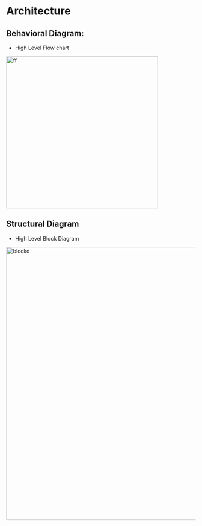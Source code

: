 # Architecture

## Behavioral Diagram:

* High Level Flow chart 

<img width="403" alt="ff" src="https://user-images.githubusercontent.com/99073372/157846011-39e3f327-6189-41ce-9a43-877dcd6c3cbb.PNG">

## Structural Diagram

* High Level Block Diagram

<img width="724" alt="blockd" src="https://user-images.githubusercontent.com/99073372/157852668-72d5c38d-d97d-4141-ba31-2656a7b91bcc.PNG">







